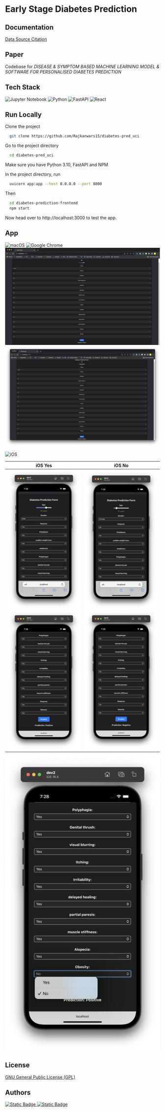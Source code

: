 # Early Stage Diabetes Prediction

## Documentation

[Data Source Citation](CITATION.md)

## Paper
Codebase for _DISEASE & SYMPTOM BASED MACHINE LEARNING MODEL & SOFTWARE FOR PERSONALISED DIABETES PREDICTION_

## Tech Stack

![Jupyter Notebook](https://img.shields.io/badge/jupyter-%23FA0F00.svg?style=for-the-badge&logo=jupyter&logoColor=white)
![Python](https://img.shields.io/badge/python-3670A0?style=for-the-badge&logo=python&logoColor=ffdd54)
![FastAPI](https://img.shields.io/badge/FastAPI-005571?style=for-the-badge&logo=fastapi)
![React](https://img.shields.io/badge/react-%2320232a.svg?style=for-the-badge&logo=react&logoColor=%2361DAFB)

## Run Locally

Clone the project

```bash
  git clone https://github.com/Rajkanwars15/diabetes-pred_uci
```

Go to the project directory

```bash
  cd diabetes-pred_uci
```

Make sure you have Python 3.10, FastAPI and NPM

In the project directory, run
```bash
  uvicorn app:app --host 0.0.0.0 --port 8000 
```
Then
```bash
  cd diabetes-prediction-frontend
  npm start
```
Now head over to http://localhost:3000 to test the app.

## App
![macOS](https://img.shields.io/badge/mac%20os-000000?style=for-the-badge&logo=macos&logoColor=F0F0F0)
![Google Chrome](https://img.shields.io/badge/Google%20Chrome-4285F4?style=for-the-badge&logo=GoogleChrome&logoColor=white)
![web_yes.png](images%2Fweb_yes.png)
![web_no.png](images%2Fweb_no.png)

![iOS](https://img.shields.io/badge/iOS-000000?style=for-the-badge&logo=ios&logoColor=white)

iOS Yes             |  iOS No
:-------------------------:|:-------------------------:
![iOS_yes-1.png](images/iOS_yes-1.png)![iOS_yes-2.png](images/iOS_yes-2.png)  |  ![iOS_no-1.png](images/iOS_no-1.png)![iOS_no-2.png](images/iOS_no-2.png)
![iOS_select.png](images/iOS_select.png)


## License

[GNU General Public License (GPL)](LICENSE.md)


## Authors

[![Static Badge](https://img.shields.io/badge/Rajkanwars15-yellow?logo=GitHub&link=https%3A%2F%2Fgithub.com%2FRajkanwars15)
  ](https://www.github.com/rajkanwars15)
[![Static Badge](https://img.shields.io/badge/anirudh8092-pink?logo=GitHub&link=https%3A%2F%2Fgithub.com%2Fanirudh8092)
  ](https://www.github.com/anirudh8092)